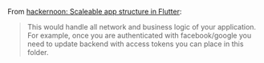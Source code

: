 From [hackernoon: Scaleable app structure in Flutter](https://hackernoon.com/scalable-app-structure-in-flutter-dad61a4bc389):

> This would handle all network and business logic of your application. For example, once you are authenticated with facebook/google you need to update backend with access tokens you can place in this folder.